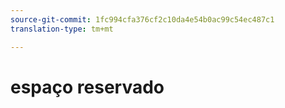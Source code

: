 ```yaml
---
source-git-commit: 1fc994cfa376cf2c10da4e54b0ac99c54ec487c1
translation-type: tm+mt

---
```

# espaço reservado

